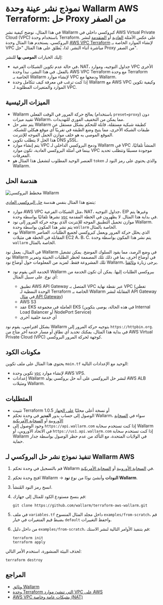 # نموذج نشر عينة وحدة Wallarm AWS Terraform: حل Proxy من الصفر

في هذا المثال، نوضح كيفية نشر Wallarm كبروكسي داخلي في AWS Virtual Private Cloud (VPC) باستخدام وحدة Terraform. على عكس الأمثلة [العادية](https://github.com/wallarm/terraform-aws-wallarm/tree/main/examples/proxy) أو [المتقدمة](https://github.com/wallarm/terraform-aws-wallarm/tree/main/examples/advanced) لنشر البروكسي، يستخدم هذا المثال وحدة [AWS VPC Terraform](https://registry.terraform.io/modules/terraform-aws-modules/vpc/aws/) لإنشاء الموارد الخاصة بـ VPC مباشرة أثناء النشر. لذا، يُطلق على هذا المثال "حل Proxy من الصفر".

إليك الخيارات **الموصى بها** للنشر:

* في حالة عدم تكوين الشبكات الفرعية، NAT، جداول التوجيه، وموارد VPC الأخرى بالفعل. في هذا النشر، نبدأ وحدة AWS VPC Terraform مع وحدة Terraform الخاصة بـ Wallarm لإنشاء موارد VPC ودمجها مع Wallarm.
* إذا كنت ترغب في معرفة كيف تتكامل وحدة Wallarm مع AWS VPC وكيفية تكوين الموارد والمتغيرات المطلوبة لـ VPC.

## الميزات الرئيسية

* Wallarm يعالج حركة المرور في الوقت الفعلي (باستخدام `preset=proxy`) دون تقييد ميزات Wallarm، مما يمكن من التخفيف الفوري للتهديدات.
* يتم نشر حل Wallarm كطبقة شبكية مستقلة، قابلة للتحكم بشكل مستقل عن طبقات الشبكة الأخرى، مما يتيح وضع الطبقة في تقريبًا أي موقع هيكلي للشبكة. الموقع الموصى به هو خلف موازن الحمل الموجه للإنترنت.
* هذا الحل لا يتطلب تكوين DNS وSSL.
* يتم إنشاء موارد VPC ودمج البروكسي الداخلي لـ Wallarm في VPC المنشأ تلقائيًا، بينما في أمثلة البروكسي العادية، تكون موارد VPC موجودة مسبقًا وتتطلب تحديد المعرفات.
* العنصر الوحيد المطلوب لتشغيل هذا المثال هو `token` والذي يحتوي على رمز النود لـ Wallarm.

## هندسة الحل

![مخطط البروكسي Wallarm](https://github.com/wallarm/terraform-aws-wallarm/blob/main/images/wallarm-as-proxy.png?raw=true)

يتمتع هذا المثال بنفس هندسة [حل البروكسي العادي](https://github.com/wallarm/terraform-aws-wallarm/tree/main/examples/proxy):

* موارد AWS VPC مثل الشبكات الفرعية، NAT، جداول التوجيه، EIP وغيرها يتم نشرها تلقائيًا بواسطة وحدة [`vpc`](https://registry.terraform.io/modules/terraform-aws-modules/vpc/aws/) في بداية هذا المثال. لا يظهرون في الخطة المقدمة.
* موازن تحميل التطبيق الموجه للإنترنت الذي يوجه حركة المرور إلى نود Wallarm. يتم نشر هذا المكون بواسطة وحدة `wallarm` الخاصة بالمثال.
* نود Wallarm الذي يحلل حركة المرور ويعمل كبروكسي لجميع الطلبات. العناصر المقابلة في الخطة هي مثيلات EC2 A، B، C. يتم نشر هذا المكون بواسطة وحدة `wallarm` الخاصة بالمثال.

في المثال، يعمل نود Wallarm في وضع الرصد، مما يقود السلوك الموضح. يمكن تشغيل نود Wallarm في أوضاع أخرى، بما في ذلك تلك المصممة لحظر الطلبات الخبيثة وتمرير تلك المشروعة فقط. لمزيد من المعلومات حول أوضاع نود Wallarm، يرجى زيارة [وثائقنا](https://docs.wallarm.com/admin-en/configure-wallarm-mode/).
* الخدمة التي يقوم نود Wallarm ببروكسي الطلبات إليها. يمكن أن تكون الخدمة من أي نوع. على سبيل المثال:
  
    * تطبيق AWS API Gateway المتصل بـ VPC عبر نقطة نهاية VPC (تغطي الوحدة النمطية لـ Terraform الخاصة بـ Wallarm المقابلة لنشر API Gateway في [مثال API Gateway](https://github.com/wallarm/terraform-aws-wallarm/tree/main/examples/apigateway))
    * AWS S3
    * عقد EKS العاملة في مجموعة EKS (في هذه الحالة، يوصى بتكوين Internal Load Balancer أو NodePort Service)
    * أي خدمة خلفية أخرى

بشكل افتراضي، يقوم نود Wallarm بتوجيه حركة المرور إلى `https://httpbin.org`. في بداية هذا المثال، يمكنك تحديد أي نطاق أو مسار خدمة آخر متاح من AWS Virtual Private Cloud (VPC) كوجهة لحركة المرور البروكسي.

## مكونات الكود

يحتوي هذا المثال على ملف تكوين `main.tf` الوحيد مع الإعدادات التالية:

* تكوين وحدة [`vpc`](https://registry.terraform.io/modules/terraform-aws-modules/vpc/aws/) لإنشاء موارد AWS VPS.
* إعدادات Wallarm لنشر حل البروكسي على أنه حل بروكسي يولد AWS ALB ومثيلات Wallarm.

## المتطلبات

* تثبيت Terraform 1.0.5 أو نسخة أعلى محليًا [على الجهاز](https://learn.hashicorp.com/tutorials/terraform/install-cli)
* الوصول إلى حساب بدور **المدير** في وحدة تحكم Wallarm، سواء في [السحابة الأوروبية](https://my.wallarm.com/) أو [السحابة الأمريكية](https://us1.my.wallarm.com/)
* وجود الوصول إلى `https://api.wallarm.com` إذا كنت تستخدم سحابة Wallarm في الاتحاد الأوروبي، أو `https://us1.api.wallarm.com` إذا كنت تستخدم سحابة Wallarm في الولايات المتحدة، مع التأكد من عدم حظر الوصول بواسطة جدار حماية.

## تنفيذ نموذج نشر حل البروكسي لـ Wallarm AWS

1. قم بالتسجيل في وحدة تحكم Wallarm في [السحابة الأوروبية](https://my.wallarm.com/nodes) أو [السحابة الأمريكية](https://us1.my.wallarm.com/nodes).
1. افتح وحدة تحكم Wallarm → **النودات** وأنشئ نودًا من نوع **نود Wallarm**.
1. انسخ رمز النود المُنشأ.
1. قم بنسخ مستودع الكود للمثال إلى جهازك:

    ```
    git clone https://github.com/wallarm/terraform-aws-wallarm.git
    ```
1. في ملف `variables.tf` داخل مجلد المثال المنسوخ `examples/from-scratch`، قم بضبط قيم المتغيرات في خيار `default` واحفظ التغييرات.
1. من داخل دليل `examples/from-scratch`، قم بتنفيذ الأوامر التالية لنشر الاستك:

    ```
    terraform init
    terraform apply
    ```

لحذف البيئة المنشورة، استخدم الأمر التالي:

```
terraform destroy
```

## المراجع

* [وثائق Wallarm](https://docs.wallarm.com)
* [وحدة Terraform التي تنشئ موارد VPC على AWS](https://registry.terraform.io/modules/terraform-aws-modules/vpc/aws/)
* [AWS VPC بشبكات عامة وخاصة (NAT)](https://docs.aws.amazon.com/vpc/latest/userguide/VPC_Scenario2.html)
